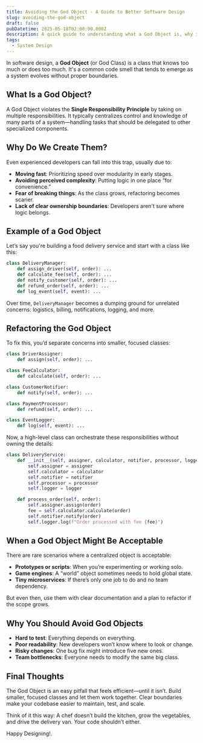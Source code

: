 ```yaml
---
title: Avoiding the God Object - A Guide to Better Software Design
slug: avoiding-the-god-object
draft: false
pubDatetime: 2025-05-18T02:00:00.000Z
description: A quick guide to understanding what a God Object is, why it's problematic, and when it might make sense to use it.
tags:
  - System Design
---
```


In software design, a **God Object** (or God Class) is a class that knows too much or does too much. It's a common code smell that tends to emerge as a system evolves without proper boundaries.

## What Is a God Object?

A God Object violates the **Single Responsibility Principle** by taking on multiple responsibilities. It typically centralizes control and knowledge of many parts of a system—handling tasks that should be delegated to other specialized components.

## Why Do We Create Them?

Even experienced developers can fall into this trap, usually due to:

* **Moving fast**: Prioritizing speed over modularity in early stages.
* **Avoiding perceived complexity**: Putting logic in one place “for convenience.”
* **Fear of breaking things**: As the class grows, refactoring becomes scarier.
* **Lack of clear ownership boundaries**: Developers aren't sure where logic belongs.

## Example of a God Object

Let’s say you're building a food delivery service and start with a class like this:

```python
class DeliveryManager:
    def assign_driver(self, order): ...
    def calculate_fee(self, order): ...
    def notify_customer(self, order): ...
    def refund_order(self, order): ...
    def log_event(self, event): ...
```

Over time, `DeliveryManager` becomes a dumping ground for unrelated concerns: logistics, billing, notifications, logging, and more.

## Refactoring the God Object

To fix this, you’d separate concerns into smaller, focused classes:

```python
class DriverAssigner:
    def assign(self, order): ...

class FeeCalculator:
    def calculate(self, order): ...

class CustomerNotifier:
    def notify(self, order): ...

class PaymentProcessor:
    def refund(self, order): ...

class EventLogger:
    def log(self, event): ...
```

Now, a high-level class can orchestrate these responsibilities without owning the details:

```python
class DeliveryService:
    def __init__(self, assigner, calculator, notifier, processor, logger):
        self.assigner = assigner
        self.calculator = calculator
        self.notifier = notifier
        self.processor = processor
        self.logger = logger

    def process_order(self, order):
        self.assigner.assign(order)
        fee = self.calculator.calculate(order)
        self.notifier.notify(order)
        self.logger.log(f"Order processed with fee {fee}")
```

## When a God Object Might Be Acceptable

There are rare scenarios where a centralized object is acceptable:

* **Prototypes or scripts**: When you’re experimenting or working solo.
* **Game engines**: A “world” object sometimes needs to hold global state.
* **Tiny microservices**: If there’s only one job to do and no team dependency.

But even then, use them with clear documentation and a plan to refactor if the scope grows.

## Why You Should Avoid God Objects

* **Hard to test**: Everything depends on everything.
* **Poor readability**: New developers won’t know where to look or change.
* **Risky changes**: One bug fix might introduce five new ones.
* **Team bottlenecks**: Everyone needs to modify the same big class.

## Final Thoughts

The God Object is an easy pitfall that feels efficient—until it isn’t. Build smaller, focused classes and let them work together. Clear boundaries make your codebase easier to maintain, test, and scale.

Think of it this way: A chef doesn’t build the kitchen, grow the vegetables, and drive the delivery van. Your code shouldn’t either.

Happy Designing!.